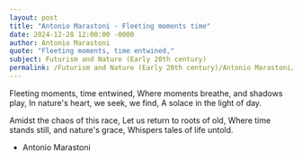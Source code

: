 ```yaml
---
layout: post
title: "Antonio Marastoni - Fleeting moments time"
date: 2024-12-28 12:00:00 -0000
author: Antonio Marastoni
quote: "Fleeting moments, time entwined,"
subject: Futurism and Nature (Early 20th century)
permalink: /Futurism and Nature (Early 20th century)/Antonio Marastoni/Antonio Marastoni - Fleeting moments time
---
```


Fleeting moments, time entwined,
Where moments breathe, and shadows play,
In nature's heart, we seek, we find,
A solace in the light of day.

Amidst the chaos of this race,
Let us return to roots of old,
Where time stands still, and nature's grace,
Whispers tales of life untold.

- Antonio Marastoni
